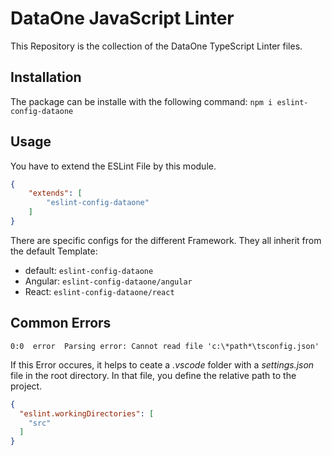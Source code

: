 # DataOne JavaScript Linter

This Repository is the collection of the DataOne TypeScript Linter files.

## Installation

The package can be installe with the following command:
`npm i eslint-config-dataone`

## Usage

You have to extend the ESLint File by this module.

```JSON
{
    "extends": [
        "eslint-config-dataone"
    ]
}
```

There are specific configs for the different Framework. They all inherit from the default Template:

- default: `eslint-config-dataone`
- Angular: `eslint-config-dataone/angular`
- React: `eslint-config-dataone/react`

## Common Errors

```none
0:0  error  Parsing error: Cannot read file 'c:\*path*\tsconfig.json'
```

If this Error occures, it helps to ceate a *.vscode* folder with a *settings.json* file in the root directory. In that file, you define the relative path to the project.

```JSON
{
  "eslint.workingDirectories": [
    "src"
  ]
}
```
